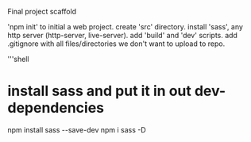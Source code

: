 <!-- final-project -->
Final project scaffold

'npm init' to initial a web project.
create 'src' directory.
install 'sass', any http server (http-server, live-server).
add 'build' and 'dev' scripts.
add .gitignore with all files/directories we don't want to upload to repo.

'''shell
# install sass and put it in out dev-dependencies   
npm install sass --save-dev
npm i sass -D
